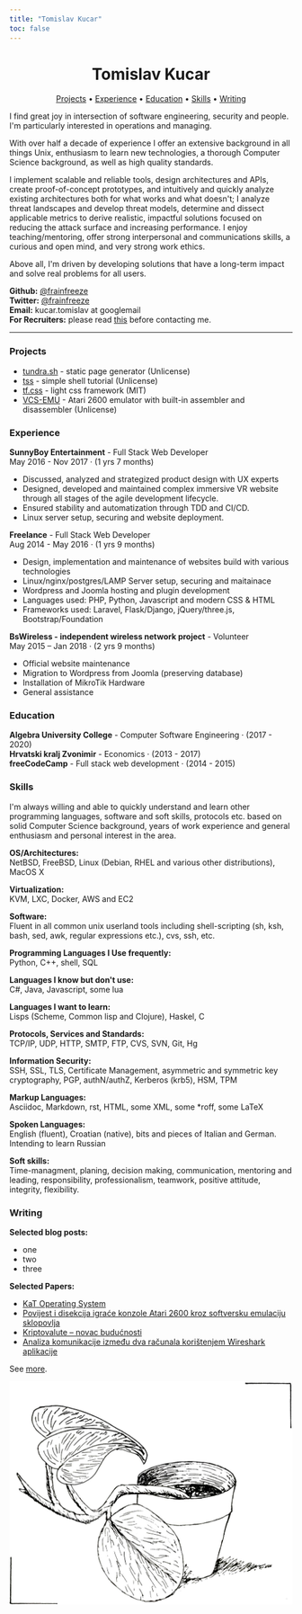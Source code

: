 ```yaml
---
title: "Tomislav Kucar"
toc: false
---
```


<h1 align="center">Tomislav Kucar</h1>
<div align="center">
    <p>
        <a href="#projects">Projects</a> •
        <a href="#experience">Experience</a> •
        <a href="#education">Education</a> •
        <a href="#skills">Skills</a> •
        <a href="#writing">Writing</a>
    </p>
</div>

I find great joy in intersection of software engineering, security and people. I'm particularly interested in operations and managing. 

With over half a decade of experience I offer an extensive background in all things Unix, enthusiasm to learn new technologies, a thorough Computer Science background, as well as high quality standards. 

I implement scalable and reliable tools, design architectures and APIs, create proof-of-concept prototypes, and intuitively and quickly analyze existing architectures both for what works and what doesn't; I analyze threat landscapes and develop threat models, determine and dissect applicable metrics to derive realistic, impactful solutions focused on reducing the attack surface and increasing performance. I enjoy teaching/mentoring, offer strong interpersonal and communications skills, a curious and open mind, and very strong work ethics. 

Above all, I'm driven by developing solutions that have a long-term impact and solve real problems for all users.

**Github:** [@frainfreeze](https://github.com/frainfreeze)<br/>
**Twitter:** [@frainfreeze](https://twitter.com/frainfreeze)<br/>
**Email:** kucar.tomislav at googlemail<br/>
**For Recruiters:** please read [this](recruiters.html) before contacting me.

----

### <a name="projects"></a>Projects
+ [tundra.sh](https://github.com/frainfreeze/tundra#readme) - static page generator (Unlicense)
+ [tss](https://github.com/frainfreeze/tss#readme) - simple shell tutorial (Unlicense)
+ [tf.css](https://frainfreeze.github.io/tf-css/) - light css framework (MIT)
+ [VCS-EMU](https://github.com/frainfreeze/VCS-EMU#readme) - Atari 2600 emulator with built-in assembler and disassembler (Unlicense)


### <a name="experience"></a>Experience
**SunnyBoy Entertainment** - Full Stack Web Developer<br/>
May 2016 - Nov 2017 · (1 yrs 7 months)
- Discussed, analyzed and strategized product design with UX experts
- Designed, developed and maintained complex immersive VR website through all stages of the agile development lifecycle.
- Ensured stability and automatization through TDD and CI/CD.
- Linux server setup, securing and website deployment.

**Freelance** - Full Stack Web Developer<br/>
Aug 2014 - May 2016 · (1 yrs 9 months)
- Design, implementation and maintenance of websites build with various technologies
- Linux/nginx/postgres/LAMP Server setup, securing and maitainace
- Wordpress and Joomla hosting and plugin development
- Languages used: PHP, Python, Javascript and modern CSS & HTML
- Frameworks used: Laravel, Flask/Django, jQuery/three.js, Bootstrap/Foundation

**BsWireless - independent wireless network project** - Volunteer<br/>
May 2015 – Jan 2018 · (2 yrs 9 months)
- Official website maintenance
- Migration to Wordpress from Joomla (preserving database)
- Installation of MikroTik Hardware
- General assistance 

### <a name="education"></a>Education
**Algebra University College** - Computer Software Engineering · (2017 - 2020)<br/>
**Hrvatski kralj Zvonimir** - Economics · (2013 - 2017)<br/>
**freeCodeCamp** - Full stack web development · (2014 - 2015)<br/>


### <a name="skills"></a>Skills
I'm always willing and able to quickly understand and learn other programming 
languages, software and soft skills, protocols etc. based on solid Computer Science 
background, years of work experience and general enthusiasm and personal interest 
in the area.

**OS/Architectures:**<br/>
NetBSD, FreeBSD, Linux (Debian, RHEL and various other distributions), MacOS X

**Virtualization:**<br/>
KVM, LXC, Docker, AWS and EC2

**Software:**<br/>
Fluent in all common unix userland tools including shell-scripting (sh, ksh, bash, sed, awk, regular expressions etc.), cvs, ssh, etc.

**Programming Languages I Use frequently:**<br/>
Python, C++, shell, SQL

**Languages I know but don't use:** <br/>
C#, Java, Javascript, some lua

**Languages I want to learn:**<br/>
Lisps (Scheme, Common lisp and Clojure), Haskel, C

**Protocols, Services and Standards:**<br/>
TCP/IP, UDP, HTTP, SMTP, FTP, CVS, SVN, Git, Hg

**Information Security:**<br/>
SSH, SSL, TLS, Certificate Management, asymmetric and symmetric key cryptography, PGP, authN/authZ, Kerberos (krb5), HSM, TPM

**Markup Languages:**<br/>
Asciidoc, Markdown, rst, HTML, some XML, some *roff, some LaTeX

**Spoken Languages:**<br/>
English (fluent), Croatian (native), bits and pieces of Italian and German. Intending to learn Russian

**Soft skills:**<br/>
Time-managment, planing, decision making, communication, mentoring and leading,
responsibility, professionalism, teamwork, positive attitude, integrity, flexibility.

### <a name="writing"></a>Writing
**Selected blog posts:**
- one
- two
- three
  
**Selected Papers:**
+ [KaT Operating System](https://cdn.rawgit.com/frainfreeze/studying/7acbe0e9/university/papers/KaT%20OS.pdf)
+ [Povijest i disekcija igraće konzole Atari 2600 kroz softversku emulaciju sklopovlja](https://cdn.rawgit.com/frainfreeze/studying/7acbe0e9/university/papers/Kucar_atari2600.pdf)
+ [Kriptovalute – novac budućnosti](https://cdn.rawgit.com/frainfreeze/studying/7acbe0e9/university/papers/tkucar-Kriptovalute-novac_buducnosti.pdf)
+ [Analiza komunikacije između dva računala korištenjem Wireshark aplikacije](https://cdn.rawgit.com/frainfreeze/studying/7acbe0e9/university/10005-ComputerNetworks/tkucar-Analiza_komunikacije_izmedu_dva_racunala_koristenjem_Wiresharka.pdf)

See [more](./posts/index.html).

<div align="center"><img alt="plant drawing" src="img/plant.jpg"></div>